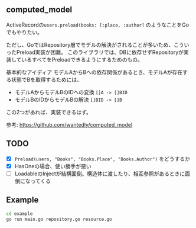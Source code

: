 ## computed_model
ActiveRecordの`users.preload(books: [:place, :author]` のようなことをGoでもやりたい。

ただし、GoではRepository層でモデルの解決がされることが多いため、こういったPreload実装が困難。
このライブラリでは、DBに依存せずRepositoryが実装しているすべてをPreloadできるようにするためのもの。

基本的なアイディア
モデルAからBへの依存関係があるとき、モデルAが存在する状態でBを取得するためには、
* モデルAからモデルBのIDへの変換 `[]A -> []BID`
* モデルBのIDからモデルBの解決 `[]BID -> []B`

この2つがあれば、実装できるはず。

参考: https://github.com/wantedly/computed_model

## TODO
- [x] `Preload(users, "Books", "Books.Place", "Books.Author")` をどうするか
- [x] HasOneの場合、使い勝手が悪い
- [ ] LoadableのInjectが結構面倒。構造体に渡したり、相互参照があるときに面倒になってくる

## Example
```bash
cd example
go run main.go repository.go resource.go
```
